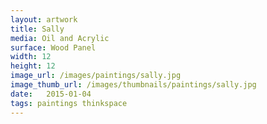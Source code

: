 ```yaml
---
layout: artwork
title: Sally
media: Oil and Acrylic
surface: Wood Panel
width: 12
height: 12
image_url: /images/paintings/sally.jpg
image_thumb_url: /images/thumbnails/paintings/sally.jpg
date:   2015-01-04
tags: paintings thinkspace
---
```

